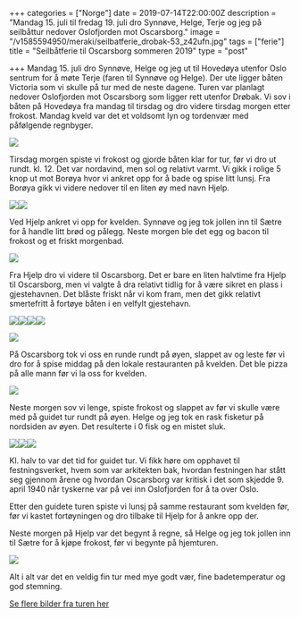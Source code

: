 +++
categories = ["Norge"]
date = 2019-07-14T22:00:00Z
description = "Mandag 15. juli til fredag 19. juli dro Synnøve, Helge, Terje og jeg på seilbåttur nedover Oslofjorden mot Oscarsborg."
image = "/v1585594950/meraki/seilbatferie_drobak-53_z42ufn.jpg"
tags = ["ferie"]
title = "Seilbåtferie til Oscarsborg sommeren 2019"
type = "post"

+++
Mandag 15. juli dro Synnøve, Helge og jeg ut til Hovedøya utenfor Oslo sentrum for å møte Terje (faren til Synnøve og Helge). Der ute ligger båten Victoria som vi skulle på tur med de neste dagene. Turen var planlagt nedover Oslofjorden mot Oscarsborg som ligger rett utenfor Drøbak. Vi sov i båten på Hovedøya fra mandag til tirsdag og dro videre tirsdag morgen etter frokost. Mandag kveld var det et voldsomt lyn og tordenvær med påfølgende regnbyger.

![](https://res.cloudinary.com/meraki-images/image/upload/w_650,q_auto,f_auto/v1585681342/meraki/seilbatferie_drobak-1_bhlahv.jpg)

Tirsdag morgen spiste vi frokost og gjorde båten klar for tur, før vi dro ut rundt. kl. 12. Det var nordavind, men sol og relativt varmt. Vi gikk i rolige 5 knop ut mot Borøya hvor vi ankret opp for å bade og spise litt lunsj. Fra Borøya gikk vi videre nedover til en liten øy med navn Hjelp.

![](https://res.cloudinary.com/meraki-images/image/upload/w_650,q_auto,f_auto/v1585681362/meraki/seilbatferie_drobak-2_u9drtr.jpg)![](https://res.cloudinary.com/meraki-images/image/upload/w_650,q_auto,f_auto/v1585681370/meraki/seilbatferie_drobak-4_oayxi4.jpg)

Ved Hjelp ankret vi opp for kvelden. Synnøve og jeg tok jollen inn til Sætre for å handle litt brød og pålegg. Neste morgen ble det egg og bacon til frokost og et friskt morgenbad.

![](https://res.cloudinary.com/meraki-images/image/upload/w_650,q_auto,f_auto/v1585681390/meraki/seilbatferie_drobak-14_d84zew.jpg)

Fra Hjelp dro vi videre til Oscarsborg. Det er bare en liten halvtime fra Hjelp til Oscarsborg, men vi valgte å dra relativt tidlig for å være sikret en plass i gjestehavnen. Det blåste friskt når vi kom fram, men det gikk relativt smertefritt å fortøye båten i en velfylt gjestehavn.

![](https://res.cloudinary.com/meraki-images/image/upload/w_650,q_auto,f_auto/v1585681400/meraki/seilbatferie_drobak-16_pxlebr.jpg)![](https://res.cloudinary.com/meraki-images/image/upload/w_650,q_auto,f_auto/v1585681405/meraki/seilbatferie_drobak-17_kidjii.jpg)![](https://res.cloudinary.com/meraki-images/image/upload/w_650,q_auto,f_auto/v1585681441/meraki/seilbatferie_drobak-24_idax8x.jpg)![](https://res.cloudinary.com/meraki-images/image/upload/w_650,q_auto,f_auto/v1585681410/meraki/seilbatferie_drobak-18_pfmt0x.jpg)

![](https://res.cloudinary.com/meraki-images/image/upload/w_650,q_auto,f_auto/v1585681452/meraki/seilbatferie_drobak-25_fieynt.jpg)

På Oscarsborg tok vi oss en runde rundt på øyen, slappet av og leste før vi dro for å spise middag på den lokale restauranten på kvelden. Det ble pizza på alle mann før vi la oss for kvelden.

![](https://res.cloudinary.com/meraki-images/image/upload/w_650,q_auto,f_auto/v1585681461/meraki/seilbatferie_drobak-27_s3tfnu.jpg)

Neste morgen sov vi lenge, spiste frokost og slappet av før vi skulle være med på guidet tur rundt på øyen. Helge og jeg tok en rask fisketur på nordsiden av øyen. Det resulterte i 0 fisk og en mistet sluk.

![](https://res.cloudinary.com/meraki-images/image/upload/w_650,q_auto,f_auto/v1585681480/meraki/seilbatferie_drobak-36_vc0i4a.jpg)![](https://res.cloudinary.com/meraki-images/image/upload/w_650,q_auto,f_auto/v1585681486/meraki/seilbatferie_drobak-37_cpvjnd.jpg)![](https://res.cloudinary.com/meraki-images/image/upload/w_650,q_auto,f_auto/v1585681491/meraki/seilbatferie_drobak-40_awfti2.jpg)

Kl. halv to var det tid for guidet tur. Vi fikk høre om opphavet til festningsverket, hvem som var arkitekten bak, hvordan festningen har stått seg gjennom årene og hvordan Oscarsborg var kritisk i det som skjedde 9. april 1940 når tyskerne var på vei inn Oslofjorden for å ta over Oslo.

Etter den guidete turen spiste vi lunsj på samme restaurant som kvelden før, før vi kastet fortøyningen og dro tilbake til Hjelp for å ankre opp der.

Neste morgen på Hjelp var det begynt å regne, så Helge og jeg tok jollen inn til Sætre for å kjøpe frokost, før vi begynte på hjemturen.

![](https://res.cloudinary.com/meraki-images/image/upload/w_650,q_auto,f_auto/v1585681502/meraki/seilbatferie_drobak-49_jf3tgm.jpg)

Alt i alt var det en veldig fin tur med mye godt vær, fine badetemperatur og god stemning.

[Se flere bilder fra turen her](https://www.flickr.com/photos/136910559@N03/albums/72157709780819471)